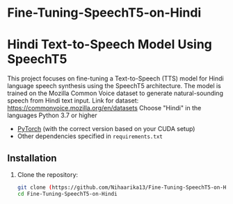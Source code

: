 # Fine-Tuning-SpeechT5-on-Hindi

# Hindi Text-to-Speech Model Using SpeechT5

This project focuses on fine-tuning a Text-to-Speech (TTS) model for Hindi language speech synthesis using the SpeechT5 architecture. The model is trained on the Mozilla Common Voice dataset to generate natural-sounding speech from Hindi text input.
Link for dataset: https://commonvoice.mozilla.org/en/datasets
Choose "Hindi" in the languages
Python 3.7 or higher
- [PyTorch](https://pytorch.org/get-started/locally/) (with the correct version based on your CUDA setup)
- Other dependencies specified in `requirements.txt`

## Installation

1. Clone the repository:

   ```bash
   git clone (https://github.com/Nihaarika13/Fine-Tuning-SpeechT5-on-Hindi)
   cd Fine-Tuning-SpeechT5-on-Hindi
